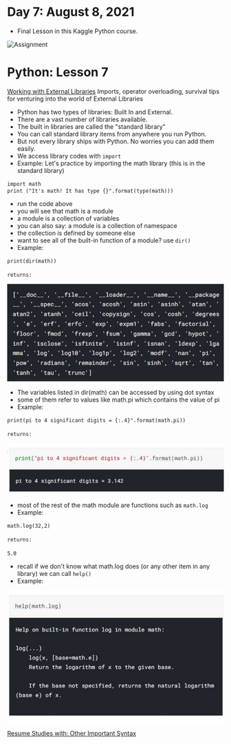 # Day 7: August 8, 2021
* Final Lesson in this Kaggle Python course. 

![Assignment](#)


# Python: Lesson 7
[Working with External Libraries](https://www.kaggle.com/colinmorris/working-with-external-libraries)
Imports, operator overloading, survival tips for venturing into the world of External Libraries

* Python has two types of libraries: Built In and External.  
* There are a vast number of libraries available.  
* The built in libraries are called the "standard library" 
* You can call standard library items from anywhere you run Python.  
* But not every library ships with Python.  No worries you can add them easily.
* We access library codes with ```import```
* Example: Let's practice by importing the math library (this is in the standard library) 
```
import math
print ("It's math! It has type {}".format(type(math)))

```
* run the code above
* you will see that math is a module 
* a module is a collection of variables
* you can also say: a module is a collection of namespace
* the collection is defined by someone else 
* want to see all of the built-in function of a module?  use ```dir()```
* Example: 
```
print(dir(math))

returns: 
```

![print-dir-math-returns](https://github.com/EO4wellness/T-I-L/blob/main/AI-ML-NLP/Kaggle/Images/Day7-dir-math-returns.jpg)

* The variables listed in dir(math) can be accessed by using dot syntax
* some of them refer to values like math.pi which contains the value of pi
* Example: 
```
print(pi to 4 significant digits = {:.4}".format(math.pi))

returns:
```

![print-pi](https://github.com/EO4wellness/T-I-L/blob/main/AI-ML-NLP/Kaggle/Images/Day7-print-pi.jpg)

* most of the rest of the math module are functions such as ```math.log```
* Example: 
```
math.log(32,2)

returns:

5.0 
```
* recall if we don't know what math.log does (or any other item in any library) we can call ```help()```
* Example: 

![Example-help-math.log](https://github.com/EO4wellness/T-I-L/blob/main/AI-ML-NLP/Kaggle/Images/Day7-Example_help-math-dot-log.jpg)


[Resume Studies with: Other Important Syntax](https://www.kaggle.com/colinmorris/working-with-external-libraries)

